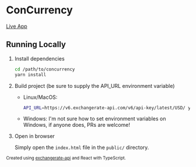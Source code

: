 # ConCurrency

[Live App](https://karx.xyz/rgl/concurrency/)

## Running Locally
1. Install dependencies
    ```bash
    cd /path/to/concurrency
    yarn install
    ```
2. Build project (be sure to supply the API_URL environment variable)
    - Linux/MacOS:
        ```bash
        API_URL=https://v6.exchangerate-api.com/v6/api-key/latest/USD/ yarn build
        ```
    - Windows:
        I'm not sure how to set environment variables on Windows, if anyone does, PRs are welcome!
3. Open in browser
    
    Simply open the `index.html` file in the `public/` directory.

<small>Created using [exchangerate-api](https://exchangerate-api.com) and React with TypeScript.</small>